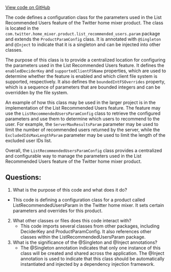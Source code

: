[View code on GitHub](https://github.com/misbahsy/the-algorithm/home-mixer/server/src/main/scala/com/twitter/home_mixer/product/list_recommended_users/param/ListRecommendedUsersParamConfig.scala)

The code defines a configuration class for the parameters used in the List Recommended Users feature of the Twitter home mixer product. The class is located in the `com.twitter.home_mixer.product.list_recommended_users.param` package and extends the `ProductParamConfig` class. It is annotated with `@Singleton` and `@Inject` to indicate that it is a singleton and can be injected into other classes.

The purpose of this class is to provide a centralized location for configuring the parameters used in the List Recommended Users feature. It defines the `enabledDeciderKey` and `supportedClientFSName` properties, which are used to determine whether the feature is enabled and which client file system is supported, respectively. It also defines the `boundedIntFSOverrides` property, which is a sequence of parameters that are bounded integers and can be overridden by the file system.

An example of how this class may be used in the larger project is in the implementation of the List Recommended Users feature. The feature may use the `ListRecommendedUsersParamConfig` class to retrieve the configured parameters and use them to determine which users to recommend to the user. For example, the `ServerMaxResultsParam` parameter may be used to limit the number of recommended users returned by the server, while the `ExcludedIdsMaxLengthParam` parameter may be used to limit the length of the excluded user IDs list.

Overall, the `ListRecommendedUsersParamConfig` class provides a centralized and configurable way to manage the parameters used in the List Recommended Users feature of the Twitter home mixer product.
## Questions: 
 1. What is the purpose of this code and what does it do?
   - This code is defining a configuration class for a product called ListRecommendedUsersParam in the Twitter home mixer. It sets certain parameters and overrides for this product.
2. What other classes or files does this code interact with?
   - This code imports several classes from other packages, including DeciderKey and ProductParamConfig. It also references other classes within the ListRecommendedUsersParam package.
3. What is the significance of the @Singleton and @Inject annotations?
   - The @Singleton annotation indicates that only one instance of this class will be created and shared across the application. The @Inject annotation is used to indicate that this class should be automatically instantiated and injected by a dependency injection framework.